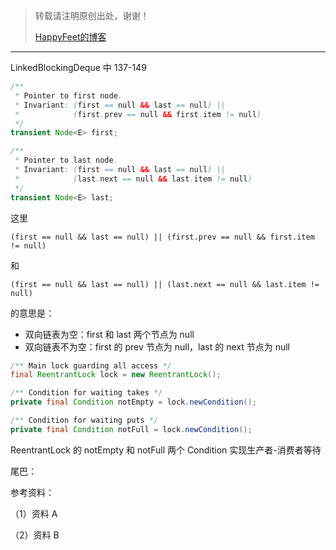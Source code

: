 > 转载请注明原创出处，谢谢！
>
> [HappyFeet的博客](https://blog.csdn.net/haihui_yang)





---



LinkedBlockingDeque 中 137-149

```java
/**
 * Pointer to first node.
 * Invariant: (first == null && last == null) ||
 *            (first.prev == null && first.item != null)
 */
transient Node<E> first;

/**
 * Pointer to last node.
 * Invariant: (first == null && last == null) ||
 *            (last.next == null && last.item != null)
 */
transient Node<E> last;
```

这里

`(first == null && last == null) || (first.prev == null && first.item != null)`

和 

`(first == null && last == null) || (last.next == null && last.item != null)`

的意思是：

- 双向链表为空：first 和 last 两个节点为 null
- 双向链表不为空：first 的 prev 节点为 null，last 的 next 节点为 null



```java
/** Main lock guarding all access */
final ReentrantLock lock = new ReentrantLock();

/** Condition for waiting takes */
private final Condition notEmpty = lock.newCondition();

/** Condition for waiting puts */
private final Condition notFull = lock.newCondition();
```

ReentrantLock 的 notEmpty 和 notFull 两个 Condition 实现生产者-消费者等待



尾巴：



参考资料：

（1）资料 A

（2）资料 B